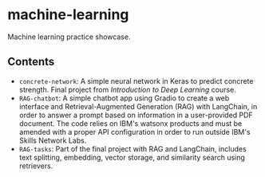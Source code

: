 # machine-learning

Machine learning practice showcase.

## Contents

- `concrete-network`: A simple neural network in Keras to predict concrete strength.
  Final project from *Introduction to Deep Learning* course.
- `RAG-chatbot`: A simple chatbot app using Gradio to create a web interface and
  Retrieval-Augmented Generation (RAG) with LangChain, in order to answer a prompt
  based on information in a user-provided PDF document. The code relies on IBM's
  watsonx products and must be amended with a proper API configuration in order to
  run outside IBM's Skills Network Labs.
- `RAG-tasks`: Part of the final project with RAG and LangChain, includes text
  splitting, embedding, vector storage, and similarity search using retrievers.
